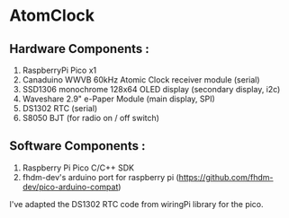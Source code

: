 # AtomClock
## Hardware Components :
1. RaspberryPi Pico x1
2. Canaduino WWVB 60kHz Atomic Clock receiver module (serial)
3. SSD1306 monochrome 128x64 OLED display (secondary display, i2c)
4. Waveshare 2.9" e-Paper Module  (main display, SPI)
5. DS1302 RTC (serial)
6. S8050 BJT (for radio on / off switch)

## Software Components :
1. Raspberry Pi Pico C/C++ SDK
2. fhdm-dev's arduino port for raspberry pi (https://github.com/fhdm-dev/pico-arduino-compat)

I've adapted the DS1302 RTC code from wiringPi library for the pico. 


